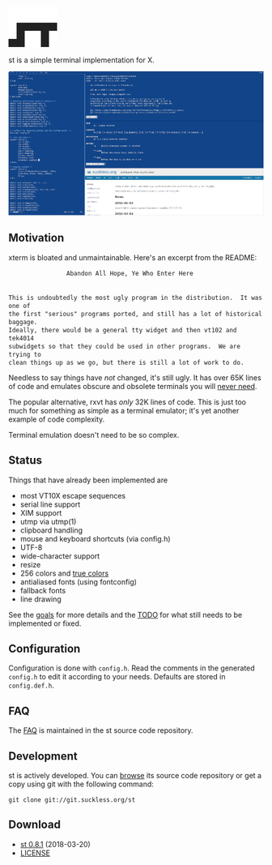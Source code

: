 ![st](st.svg)

st is a simple terminal implementation for X.

[![Screenshot of dwm & st](screenshots/frign-2016-s.png)](screenshots/frign-2016.png)

Motivation
----------
xterm is bloated and unmaintainable. Here's an excerpt from the README:

					Abandon All Hope, Ye Who Enter Here


	This is undoubtedly the most ugly program in the distribution.	It was one of
	the first "serious" programs ported, and still has a lot of historical baggage.
	Ideally, there would be a general tty widget and then vt102 and tek4014
	subwidgets so that they could be used in other programs.  We are trying to
	clean things up as we go, but there is still a lot of work to do.

Needless to say things have *not* changed, it's still ugly.
It has over 65K lines of code and emulates obscure and obsolete terminals
you will [never need](http://www.science.uva.nl/museum/tek4014.php).

The popular alternative, rxvt has *only* 32K lines of code. This is just
too much for something as simple as a terminal emulator; it's yet another
example of code complexity.

Terminal emulation doesn't need to be so complex.

Status
------
Things that have already been implemented are

* most VT10X escape sequences
* serial line support
* XIM support
* utmp via utmp(1)
* clipboard handling
* mouse and keyboard shortcuts (via config.h)
* UTF-8
* wide-character support
* resize
* 256 colors and [true colors](https://gist.github.com/XVilka/8346728)
* antialiased fonts (using fontconfig)
* fallback fonts
* line drawing

See the [goals](//st.suckless.org/goals) for more details and the
[TODO](//git.suckless.org/st/plain/TODO) for what still needs to be
implemented or fixed.

Configuration
-------------

Configuration is done with `config.h`. Read the comments in the
generated `config.h` to edit it according to your needs.
Defaults are stored in `config.def.h`.

FAQ
---
The [FAQ](//git.suckless.org/st/plain/FAQ) is maintained in the st
source code repository.

Development
-----------
st is actively developed. You can [browse](//git.suckless.org/st) its
source code repository or get a copy using git with the following command:

	git clone git://git.suckless.org/st

Download
--------
* [st 0.8.1](//dl.suckless.org/st/st-0.8.1.tar.gz) (2018-03-20)
* [LICENSE](//git.suckless.org/st/plain/LICENSE)


